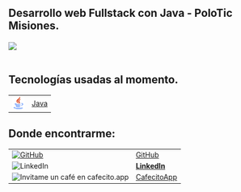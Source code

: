 ## Desarrollo web Fullstack con Java - PoloTic Misiones.
<a href="https://github.com/caidevOficial/tp_laboratorio_1">
  <img align="center" src="https://github-readme-stats.vercel.app/api?username=caidevOficial&show_icons=true&theme=tokyonight" />
</a></br></br>

## Tecnologías usadas al momento.
<table>
   <tbody>
       <tr>
           <td><a href="https://www.oracle.com/technetwork/es/java/javase/downloads/index.html/" target="_blank">
                   <img alt="Java 8" src="https://github.com/caidevOficial/Logos/blob/master/java.png" width="25px" height="25px" /></td>
           <td><a href="https://www.oracle.com/technetwork/es/java/javase/downloads/index.html/">Java</a></td>
       </tr>
   </tbody>
</table>
    
## Donde encontrarme:
<table>
    <tbody>
      <tr>
        <td><a href="https://github.com/caidevOficial/" target="_blank">
                <img alt="GitHub"
                    src="https://img.shields.io/badge/GitHub-%2312100E.svg?&style=for-the-badge&logo=Github&logoColor=white"
                    width="80px" height="25px" /></td>
        <td><a href="https://github.com/caidevOficial/">GitHub</a></td>
      </tr>
      <tr>
        <td><a href="https://www.linkedin.com/in/facundo-falcone/" target="_blank">
            </a><img alt="LinkedIn"
                src="https://img.shields.io/badge/linkedin-%230077B5.svg?&style=for-the-badge&logo=linkedin&logoColor=white"
                width="80px" height="25px" /></td>
        <td><a href="https://www.linkedin.com/in/facundo-falcone/"><b>LinkedIn</b></a></td>
      </tr>
      <tr>
        <td><a href='https://cafecito.app/caidevoficial/' rel='noopener' target='_blank'>
            </a><img alt='Invitame un café en cafecito.app'
                srcset='https://cdn.cafecito.app/imgs/buttons/button_5.png 1x, https://cdn.cafecito.app/imgs/buttons/button_5_2x.png 2x, https://cdn.cafecito.app/imgs/buttons/button_5_3.75x.png 3.75x'
                src='https://cdn.cafecito.app/imgs/buttons/button_5.png' width="80px" height="25px" /></td>
        <td><a href="https://cafecito.app/caidevoficial/">CafecitoApp</a></td>
      </tr>
    </tbody>
</table>
